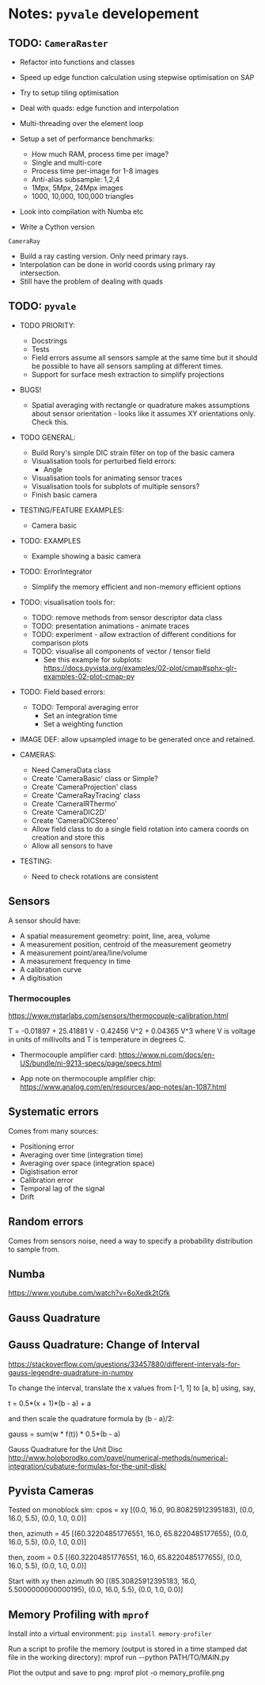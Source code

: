 
# Notes: `pyvale` developement

## TODO: `CameraRaster`
- Refactor into functions and classes

- Speed up edge function calculation using stepwise optimisation on SAP
- Try to setup tiling optimisation

- Deal with quads: edge function and interpolation
- Multi-threading over the element loop

- Setup a set of performance benchmarks:
    - How much RAM, process time per image?
    - Single and multi-core
    - Process time per-image for 1-8 images
    - Anti-alias subsample: 1,2,4
    - 1Mpx, 5Mpx, 24Mpx images
    - 1000, 10,000, 100,000 triangles

- Look into compilation with Numba etc
- Write a Cython version

`CameraRay`
- Build a ray casting version. Only need primary rays.
- Interpolation can be done in world coords using primary ray intersection.
- Still have the problem of dealing with quads


## TODO: `pyvale`
- TODO PRIORITY:
    - Docstrings
    - Tests
    - Field errors assume all sensors sample at the same time but it should be possible to have all sensors sampling at different times.
    - Support for surface mesh extraction to simplify projections

- BUGS!
    - Spatial averaging with rectangle or quadrature makes assumptions about sensor orientation - looks like it assumes XY orientations only. Check this.

- TODO GENERAL:
    - Build Rory's simple DIC strain filter on top of the basic camera
    - Visualisation tools for perturbed field errors:
        - Angle
    - Visualisation tools for animating sensor traces
    - Visualisation tools for subplots of multiple sensors?
    - Finish basic camera

- TESTING/FEATURE EXAMPLES:
    - Camera basic

- TODO: EXAMPLES
    - Example showing a basic camera

- TODO: ErrorIntegrator
    - Simplify the memory efficient and non-memory efficient options

- TODO: visualisation tools for:
    - TODO: remove methods from sensor descriptor data class
    - TODO: presentation animations - animate traces
    - TODO: experiment - allow extraction of different conditions for comparison plots
    - TODO: visualise all components of vector / tensor field
        - See this example for subplots: https://docs.pyvista.org/examples/02-plot/cmap#sphx-glr-examples-02-plot-cmap-py

- TODO: Field based errors:
    - TODO: Temporal averaging error
        - Set an integration time
        - Set a weighting function

- IMAGE DEF: allow upsampled image to be generated once and retained.

- CAMERAS:
    - Need CameraData class
    - Create 'CameraBasic' class or Simple?
    - Create 'CameraProjection' class
    - Create 'CameraRayTracing' class
    - Create 'CameraIRThermo'
    - Create 'CameraDIC2D'
    - Create 'CameraDICStereo'
    - Allow field class to do a single field rotation into camera coords on creation and store this
    - Allow all sensors to have

- TESTING:
    - Need to check rotations are consistent

## Sensors
A sensor should have:
- A spatial measurement geometry: point, line, area, volume
- A measurement position, centroid of the measurement geometry
- A measurement point/area/line/volume
- A measurement frequency in time
- A calibration curve
- A digitisation

### Thermocouples
https://www.mstarlabs.com/sensors/thermocouple-calibration.html

T  =  -0.01897 + 25.41881 V - 0.42456 V^2 + 0.04365 V^3
where V is voltage in units of millivolts and T is temperature in degrees C.

- Thermocouple amplifier card:
https://www.ni.com/docs/en-US/bundle/ni-9213-specs/page/specs.html

- App note on thermocouple amplifier chip:
https://www.analog.com/en/resources/app-notes/an-1087.html

## Systematic errors
Comes from many sources:
- Positioning error
- Averaging over time (integration time)
- Averaging over space (integration space)
- Digistisation error
- Calibration error
- Temporal lag of the signal
- Drift


## Random errors
Comes from sensors noise, need a way to specify a probability distribution to sample from.

## Numba
https://www.youtube.com/watch?v=6oXedk2tGfk

## Gauss Quadrature

## Gauss Quadrature: Change of Interval
https://stackoverflow.com/questions/33457880/different-intervals-for-gauss-legendre-quadrature-in-numpy

To change the interval, translate the x values from [-1, 1] to [a, b] using, say,

t = 0.5*(x + 1)*(b - a) + a

and then scale the quadrature formula by (b - a)/2:

gauss = sum(w * f(t)) * 0.5*(b - a)

Gauss Quadrature for the Unit Disc
http://www.holoborodko.com/pavel/numerical-methods/numerical-integration/cubature-formulas-for-the-unit-disk/

## Pyvista Cameras
Tested on monoblock sim:
cpos = xy
[(0.0, 16.0, 90.80825912395183),
    (0.0, 16.0, 5.5),
    (0.0, 1.0, 0.0)]

then, azimuth = 45
[(60.32204851776551, 16.0, 65.8220485177655),
(0.0, 16.0, 5.5),
(0.0, 1.0, 0.0)]

then, zoom = 0.5
[(60.32204851776551, 16.0, 65.8220485177655),
(0.0, 16.0, 5.5),
(0.0, 1.0, 0.0)]

Start with xy then azimuth 90
[(85.30825912395183, 16.0, 5.5000000000000195),
(0.0, 16.0, 5.5),
(0.0, 1.0, 0.0)]

## Memory Profiling with `mprof`
Install into a virtual environment:
`pip install memory-profiler`

Run a script to profile the memory (output is stored in a time stamped dat file in the working directory):
mprof run --python PATH/TO/MAIN.py

Plot the output and save to png:
mprof plot -o memory_profile.png

